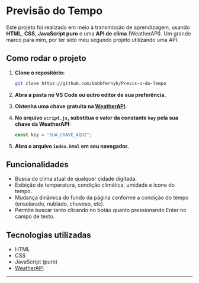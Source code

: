 # Previsão do Tempo

Este projeto foi realizado em meio à transmissão de aprendizagem, usando **HTML**, **CSS**, **JavaScript puro** e uma **API de clima** (WeatherAPI). Um grande marco para mim, por ter sido meu segundo projeto utilizando uma API.

## Como rodar o projeto

1. **Clone o repositório:**

   ```bash
   git clone https://github.com/Gabbfernyh/Previs-o-do-Tempo
   ```

2. **Abra a pasta no VS Code ou outro editor de sua preferência.**

3. **Obtenha uma chave gratuita na [WeatherAPI](https://www.weatherapi.com/).**

4. **No arquivo `script.js`, substitua o valor da constante `key` pela sua chave da WeatherAPI:**

   ```javascript
   const key = "SUA_CHAVE_AQUI";
   ```

5. **Abra o arquivo `index.html` em seu navegador.**

## Funcionalidades

- Busca do clima atual de qualquer cidade digitada.
- Exibição de temperatura, condição climática, umidade e ícone do tempo.
- Mudança dinâmica do fundo da página conforme a condição do tempo (ensolarado, nublado, chuvoso, etc).
- Permite buscar tanto clicando no botão quanto pressionando Enter no campo de texto.

## Tecnologias utilizadas

- HTML
- CSS
- JavaScript (puro)
- [WeatherAPI](https://www.weatherapi.com/)

---
